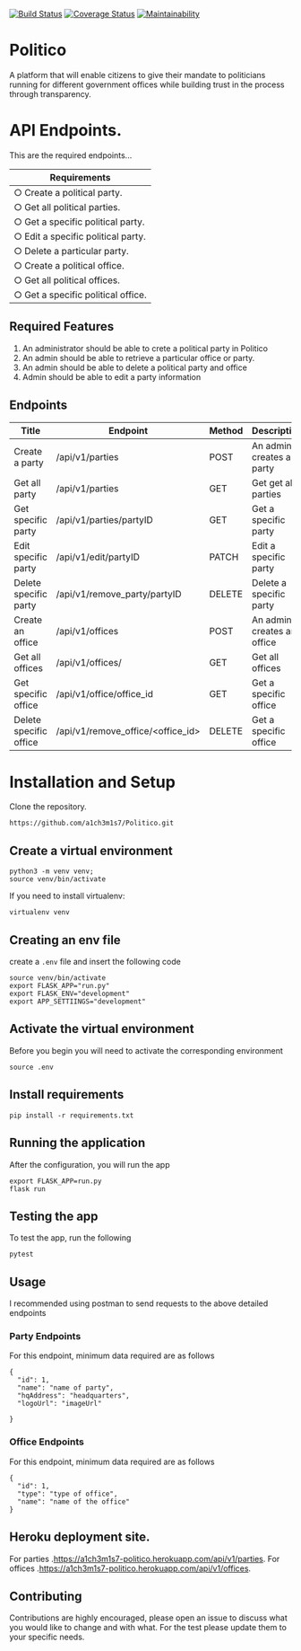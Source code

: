 [![Build Status](https://travis-ci.com/a1ch3m1s7/Politico.svg?branch=develop)](https://travis-ci.com/a1ch3m1s7/Politico) [![Coverage Status](https://coveralls.io/repos/github/a1ch3m1s7/Politico/badge.svg?branch=develop)](https://coveralls.io/github/a1ch3m1s7/Politico?branch=develop) [![Maintainability](https://api.codeclimate.com/v1/badges/f2aa7312e96fc80a8a8f/maintainability)](https://codeclimate.com/github/a1ch3m1s7/Politico/maintainability)

# Politico
A platform that will enable citizens to give their mandate to politicians running for different government offices
while building trust in the process through transparency.


# API Endpoints.

This are the required endpoints...

| Requirements                        |
| ------------------------------------|
| ○ Create a political party.         |
| ○ Get all political parties.        |
| ○ Get a specific political party.   |
| ○ Edit a specific political party.  |
| ○ Delete a particular party.        |
| ○ Create a political office.        |
| ○ Get all political offices.        |
| ○ Get a specific political office.  |

## Required Features
1. An administrator should be able to crete a political party in Politico
2. An admin should be able to retrieve a particular office or party.
2. An admin should be able to delete a political party and office
3. Admin should be able to edit a party information

## Endpoints

Title | Endpoint | Method | Description
--- | --- | --- | ---
Create a party | /api/v1/parties | POST | An admin creates a party
Get all party | /api/v1/parties | GET | Get get all parties
Get specific party | /api/v1/parties/partyID | GET | Get a specific party
Edit specific party | /api/v1/edit/partyID | PATCH | Edit a specific party
Delete specific party | /api/v1/remove_party/partyID | DELETE | Delete a specific party
Create an office | /api/v1/offices | POST | An admin creates an office
Get all offices | /api/v1/offices/ | GET | Get all offices
Get specific office | /api/v1/office/office_id | GET | Get a specific office
Delete specific office | /api/v1/remove_office/<office_id> | DELETE | Get a specific office


# Installation and Setup
Clone the repository.
```
https://github.com/a1ch3m1s7/Politico.git
```

## Create a virtual environment

```
python3 -m venv venv;
source venv/bin/activate
```
If you need to install virtualenv:
```
virtualenv venv
```
## Creating an env file
create a ```.env``` file and insert the following code

```
source venv/bin/activate
export FLASK_APP="run.py"
export FLASK_ENV="development"
export APP_SETTIINGS="development"

```

## Activate the virtual environment
Before you begin you will need to activate the corresponding environment
```
source .env
```
## Install requirements
```
pip install -r requirements.txt
```

## Running the application
After the configuration, you will run the app 
```
export FLASK_APP=run.py
flask run
```
## Testing the app
To test the app, run the following

```
pytest
```

## Usage

I recommended using postman to send requests to the above detailed endpoints
### Party Endpoints
For this endpoint, minimum data required are as follows
```
{
  "id": 1,
  "name": "name of party",
  "hqAddress": "headquarters",
  "logoUrl": "imageUrl"
  
}
```
### Office Endpoints
For this endpoint, minimum data required are as follows
```
{
  "id": 1,
  "type": "type of office",
  "name": "name of the office"
}
```

## Heroku deployment site.
For parties .https://a1ch3m1s7-politico.herokuapp.com/api/v1/parties.
For offices .https://a1ch3m1s7-politico.herokuapp.com/api/v1/offices.

## Contributing
Contributions are highly encouraged, please open an issue to discuss what you would like to change and with what.
For the test please update them to your specific needs.




